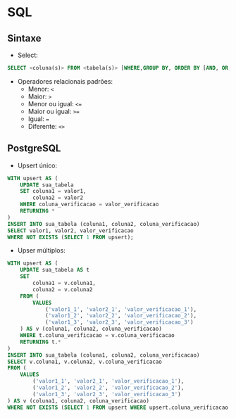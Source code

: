 # SQL

## Sintaxe

- Select:
```sql
SELECT <coluna(s)> FROM <tabela(s)> [WHERE,GROUP BY, ORDER BY [AND, OR, NOT]];
```

- Operadores relacionais padrões:
	- Menor: `<`
	- Maior: `>`
	- Menor ou igual: `<=`
	- Maior ou igual: `>=`
	- Igual: `=`
	- Diferente: `<>`

## PostgreSQL

- Upsert único:
```sql
WITH upsert AS (
    UPDATE sua_tabela
    SET coluna1 = valor1,
        coluna2 = valor2
    WHERE coluna_verificacao = valor_verificacao
    RETURNING *
)
INSERT INTO sua_tabela (coluna1, coluna2, coluna_verificacao)
SELECT valor1, valor2, valor_verificacao
WHERE NOT EXISTS (SELECT 1 FROM upsert);
```

- Upser múltiplos:
```sql
WITH upsert AS (
    UPDATE sua_tabela AS t
    SET
        coluna1 = v.coluna1,
        coluna2 = v.coluna2
    FROM (
        VALUES
            ('valor1_1', 'valor2_1', 'valor_verificacao_1'),
            ('valor1_2', 'valor2_2', 'valor_verificacao_2'),
            ('valor1_3', 'valor2_3', 'valor_verificacao_3')
    ) AS v (coluna1, coluna2, coluna_verificacao)
    WHERE t.coluna_verificacao = v.coluna_verificacao
    RETURNING t.*
)
INSERT INTO sua_tabela (coluna1, coluna2, coluna_verificacao)
SELECT v.coluna1, v.coluna2, v.coluna_verificacao
FROM (
    VALUES
        ('valor1_1', 'valor2_1', 'valor_verificacao_1'),
        ('valor1_2', 'valor2_2', 'valor_verificacao_2'),
        ('valor1_3', 'valor2_3', 'valor_verificacao_3')
) AS v (coluna1, coluna2, coluna_verificacao)
WHERE NOT EXISTS (SELECT 1 FROM upsert WHERE upsert.coluna_verificacao = v.coluna_verificacao);
```
